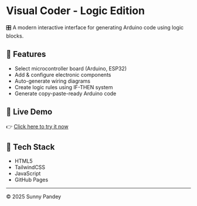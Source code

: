 # Visual Coder - Logic Edition

🎛️ A modern interactive interface for generating Arduino code using logic blocks.

## 🔧 Features
- Select microcontroller board (Arduino, ESP32)
- Add & configure electronic components
- Auto-generate wiring diagrams
- Create logic rules using IF-THEN system
- Generate copy-paste-ready Arduino code

## 🚀 Live Demo
👉 [Click here to try it now](https://yourusername.github.io/visual-coder/)

## 📁 Tech Stack
- HTML5
- TailwindCSS
- JavaScript
- GitHub Pages

---

© 2025 Sunny Pandey
